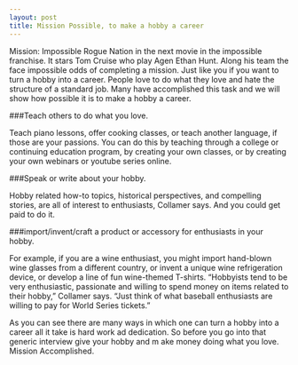 ```yaml
---
layout: post
title: Mission Possible, to make a hobby a career
---
```


Mission: Impossible Rogue Nation in the next movie in the impossible franchise. It stars Tom Cruise who play Agen Ethan Hunt. Along his team the face impossible odds of completing a mission. Just like you if you want to turn a hobby into a career. People love to do what they love and hate the structure of a standard job. Many have accomplished this task and we will show how possible it is to make a hobby a career. 

###Teach others to do what you love. 

Teach piano lessons, offer cooking classes, or teach another language, if those are your passions. You can do this by teaching through a college or continuing education program, by creating your own classes, or by creating your own webinars or youtube series online.

###Speak or write about your hobby. 

Hobby related how-to topics, historical perspectives, and compelling stories, are all of interest to enthusiasts, Collamer says.  And you could get paid to do it.

###import/invent/craft a product or accessory for enthusiasts in your hobby.

For example, if you are a wine enthusiast, you might import hand-blown wine glasses from a different country, or invent a unique wine refrigeration device, or develop a line of fun wine-themed T-shirts. “Hobbyists tend to be very enthusiastic, passionate and willing to spend money on items related to their hobby,” Collamer says. “Just think of what baseball enthusiasts are willing to pay for World Series tickets.”

As you can see there are many ways in which one can turn a hobby into a career all it take is hard work ad dedication. So before you go into that generic interview give your hobby and m ake money doing what you love. Mission Accomplished. 
